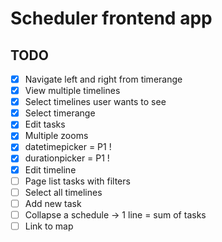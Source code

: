 # Scheduler frontend app

## TODO

- [x] Navigate left and right from timerange
- [x] View multiple timelines
- [x] Select timelines user wants to see
- [x] Select timerange
- [x] Edit tasks
- [x] Multiple zooms
- [x] datetimepicker = P1 !
- [x] durationpicker = P1 !
- [x] Edit timeline
- [ ] Page list tasks with filters
- [ ] Select all timelines
- [ ] Add new task
- [ ] Collapse a schedule -> 1 line = sum of tasks
- [ ] Link to map
